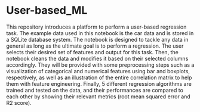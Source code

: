 # User-based_ML
This repository introduces a platform to perform a user-based regression task. The example data used in this notebook is the car data and is stored in a SQLite database system. The notebook is designed to tackle any data in general as long as the ultimate goal is to perform a regression. The user selects their desired set of features and output for this task. Then, the notebook cleans the data and modifies it based on their selected columns accordingly. They will be provided with some preprocessing steps such as a visualization of categorical and numerical features using bar and boxplots, respectively, as well as an illustration of the entire correlation matrix to help them with feature engineering. Finally, 5 different regression algorithms are trained and tested on the data, and their performances are compared to each other by showing their relevant metrics (root mean squared error and R2 score).
